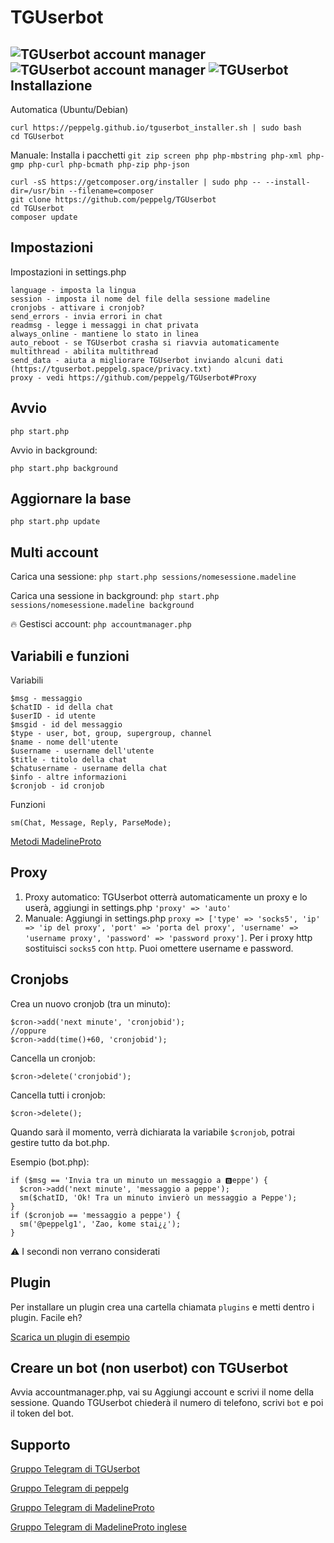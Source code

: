 # TGUserbot
![TGUserbot account manager](https://i.imgur.com/B6TUHyv.png)
![TGUserbot account manager](https://i.imgur.com/USK2Epe.png)
![TGUserbot](https://i.imgur.com/LKit3Ce.png)
Installazione
-------------
Automatica (Ubuntu/Debian)

	curl https://peppelg.github.io/tguserbot_installer.sh | sudo bash
	cd TGUserbot

Manuale:
Installa i pacchetti `git zip screen php php-mbstring php-xml php-gmp php-curl php-bcmath php-zip php-json`

	curl -sS https://getcomposer.org/installer | sudo php -- --install-dir=/usr/bin --filename=composer
	git clone https://github.com/peppelg/TGUserbot
	cd TGUserbot
	composer update

Impostazioni
---------------
Impostazioni in settings.php

	language - imposta la lingua
	session - imposta il nome del file della sessione madeline
	cronjobs - attivare i cronjob?
	send_errors - invia errori in chat
	readmsg - legge i messaggi in chat privata
	always_online - mantiene lo stato in linea
	auto_reboot - se TGUserbot crasha si riavvia automaticamente
	multithread - abilita multithread
	send_data - aiuta a migliorare TGUserbot inviando alcuni dati (https://tguserbot.peppelg.space/privacy.txt)
	proxy - vedi https://github.com/peppelg/TGUserbot#Proxy


Avvio
-----
	php start.php
Avvio in background:

	php start.php background

Aggiornare la base
------------------
	php start.php update


Multi account
-------------
Carica una sessione: `php start.php sessions/nomesessione.madeline`

Carica una sessione in background: `php start.php sessions/nomesessione.madeline background`

🔥 Gestisci account: `php accountmanager.php`

Variabili e funzioni
--------------------
Variabili

	$msg - messaggio
	$chatID - id della chat
	$userID - id utente
	$msgid - id del messaggio
	$type - user, bot, group, supergroup, channel
	$name - nome dell'utente
	$username - username dell'utente
	$title - titolo della chat
	$chatusername - username della chat
	$info - altre informazioni
	$cronjob - id cronjob


Funzioni

	sm(Chat, Message, Reply, ParseMode);

[Metodi MadelineProto](https://docs.madelineproto.xyz/API_docs/methods/)

Proxy
------
1. Proxy automatico: TGUserbot otterrà automaticamente un proxy e lo userà, aggiungi in settings.php ```'proxy' => 'auto'```
2. Manuale: Aggiungi in settings.php ```proxy => ['type' => 'socks5', 'ip' => 'ip del proxy', 'port' => 'porta del proxy', 'username' => 'username proxy', 'password' => 'password proxy']```. Per i proxy http sostituisci `socks5` con `http`. Puoi omettere username e password.

Cronjobs
---------
Crea un nuovo cronjob (tra un minuto):

	$cron->add('next minute', 'cronjobid');
	//oppure
	$cron->add(time()+60, 'cronjobid');

Cancella un cronjob:

	$cron->delete('cronjobid');

Cancella tutti i cronjob:

	$cron->delete();

Quando sarà il momento, verrà dichiarata la variabile `$cronjob`, potrai gestire tutto da bot.php.

Esempio (bot.php):

	if ($msg == 'Invia tra un minuto un messaggio a 🅱️eppe') {
	  $cron->add('next minute', 'messaggio a peppe');
	  sm($chatID, 'Ok! Tra un minuto invierò un messaggio a Peppe');
	}
	if ($cronjob == 'messaggio a peppe') {
	  sm('@peppelg1', 'Zao, kome stai¿¿');
	}

⚠️ I secondi non verrano considerati

Plugin
-------
Per installare un plugin crea una cartella chiamata `plugins` e metti dentro i plugin. Facile eh?

[Scarica un plugin di esempio](https://peppelg.github.io/tguserbotPlugin_memoryusage.php)


Creare un bot (non userbot) con TGUserbot
------------------------------------------
Avvia accountmanager.php, vai su Aggiungi account e scrivi il nome della sessione. Quando TGUserbot chiederà il numero di telefono, scrivi `bot` e poi il token del bot.

Supporto
--------
[Gruppo Telegram di TGUserbot](https://t.me/joinchat/HIyPnk3GQ7525LpP62yIWA)

[Gruppo Telegram di peppelg](https://t.me/joinchat/AAAAAEHRBNZBqxOlwtwBaQ)

[Gruppo Telegram di MadelineProto](https://t.me/pwrtelegramgroupita)

[Gruppo Telegram di MadelineProto inglese](https://t.me/joinchat/Bgrajz6K-aJKu0IpGsLpBg)
